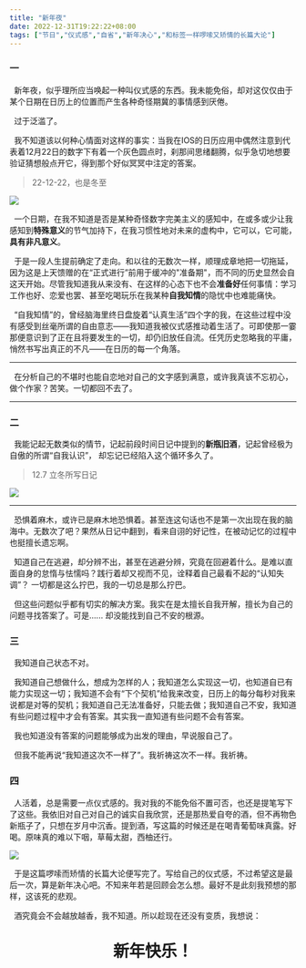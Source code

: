 ```yaml
---
title: "新年夜"
date: 2022-12-31T19:22:22+08:00
tags: ["节日","仪式感","自省","新年决心","和标签一样啰嗦又矫情的长篇大论"]
---
```


### 一

&nbsp;&nbsp;新年夜，似乎理所应当唤起一种叫仪式感的东西。我未能免俗，却对这仅仅由于某个日期在日历上的位置而产生各种奇怪期冀的事情感到厌倦。

&nbsp;&nbsp;过于泛滥了。

&nbsp;&nbsp;我不知道该以何种心情面对这样的事实：当我在IOS的日历应用中偶然注意到代表着12月22日的数字下有着一个灰色圆点时，刹那间思绪翻腾，似乎急切地想要验证猜想般点开它，得到那个好似冥冥中注定的答案。

>22-12-22，也是冬至 

![](https://gcore.jsdelivr.net/gh/AlexLiu2022/resources/img/IOS-calendars.jpg)


&nbsp;&nbsp;一个日期，在我不知道是否是某种奇怪数字完美主义的感知中，在或多或少让我感知到**特殊意义**的节气加持下，在我习惯性地对未来的虚构中，它可以，它可能，**具有非凡意义**。

&nbsp;&nbsp;于是一段人生提前确定了走向。和以往的无数次一样，顺理成章地把一切拖延，因为这是上天馈赠的在“正式进行”前用于缓冲的"准备期"，而不同的历史显然会自这天开始。尽管我知道我从来没有、在这样的心态下也不会**准备好**任何事情：学习工作也好、恋爱也罢、甚至吃喝玩乐在我某种**自我知情**的隐忧中也难能痛快。

&nbsp;&nbsp;“自我知情”的，曾经脑海里终日盘旋着“认真生活”四个字的我，在这些过程中没有感受到丝毫所谓的自由意志——我知道我被仪式感推动着生活了。可即使那一霎那便意识到了正在且将要发生的一切，却仍旧放任自流。任凭历史忽略我的平庸，悄然书写出真正的不凡——在日历的每一个角落。

---

&nbsp;&nbsp;在分析自己的不堪时也能自恋地对自己的文字感到满意，或许我真该不忘初心，做个作家？苦笑。一切都回不去了。

---

### 二

&nbsp;&nbsp;我能记起无数类似的情节，记起前段时间日记中提到的**新瓶旧酒**，记起曾经极为自傲的所谓“自我认识”， 却忘记已经陷入这个循环多久了。

>12.7 立冬所写日记

![](https://gcore.jsdelivr.net/gh/AlexLiu2022/resources/img/diary-22-12-7.png)

---

&nbsp;&nbsp;恐惧着麻木，或许已是麻木地恐惧着。甚至连这句话也不是第一次出现在我的脑海中。无数次了吧？果然从日记中翻到，看来自诩的好记性，在被动记忆的过程中也挺擅长遗忘啊。


&nbsp;&nbsp;知道自己在逃避，却分辨不出，甚至在逃避分辨，究竟在回避着什么。是难以直面自身的怠惰与怯懦吗？践行着却又视而不见，诠释着自己最看不起的“认知失调”？ 一切都是这么拧巴，我的一切总是那么拧巴。

&nbsp;&nbsp;但这些问题似乎都有切实的解决方案。我实在是太擅长自我开解，擅长为自己的问题寻找答案了。可是...... 却没能找到自己不安的根源。

### 三

&nbsp;&nbsp;我知道自己状态不对。

&nbsp;&nbsp;我知道自己想做什么，想成为怎样的人；我知道怎么实现这一切，也知道自已有能力实现这一切；我知道不会有“下个契机”给我来改变，日历上的每分每秒对我来说都是对等的契机；我知道自己无法准备好，只能去做；我知道自己不安，我知道有些问题过程中才会有答案。其实我一直知道有些问题不会有答案。

&nbsp;&nbsp;我也知道没有答案的问题能够成为出发的理由，早说服自己了。

&nbsp;&nbsp;但我不能再说“我知道这次不一样了”。我祈祷这次不一样。我祈祷。

### 四

&nbsp;&nbsp;人活着，总是需要一点仪式感的。我对我的不能免俗不置可否，也还是提笔写下了这些。我依旧对自己对自己的诚实自我欣赏，还是那热爱自夸的酒，但不再物色新瓶子了，只想在岁月中沉香。提到酒，写这篇的时候还是在喝青葡萄味真露。好喝。原味真的难以下咽，草莓太甜，西柚还行。

![](https://gcore.jsdelivr.net/gh/AlexLiu2022/resources/img/jinro.jpeg)


&nbsp;&nbsp;于是这篇啰嗦而矫情的长篇大论便写完了。写给自己的仪式感，不过希望这是最后一次，算是新年决心吧。不知来年若是回顾会怎么想。最好不是此刻我预想的那样，这该死的悲观。

&nbsp;&nbsp;酒究竟会不会越放越香，我不知道。所以趁现在还没有变质，我想说：
<br><br>
<center><strong><span style = "font-size: 2em">
新年快乐！
</span></strong></center>